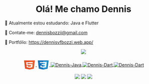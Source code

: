 <h1 width="100%" align="center">Olá! Me chamo Dennis</h1>

🥑 Atualmente estou estudando: Java e Flutter

🍊 Contate-me: dennisbozzii@gmail.com

🍎 Portfólio: https://dennisvfbozzi.web.app/

<div width="100%" align="center">
  <a href="https://github.com/DennisBozzi">
  <img height="150em" src="https://github-readme-stats.vercel.app/api/top-langs/?username=DennisBozzi&layout=compact&langs_count=7&theme=dark"/>
</div>

<div width="100%" align="center"><br>
  <img align="center" alt="Dennis-HTML" height="30" width="40" src="https://raw.githubusercontent.com/devicons/devicon/master/icons/html5/html5-original.svg">
  <img align="center" alt="Dennis-CSS" height="30" width="40" src="https://raw.githubusercontent.com/devicons/devicon/master/icons/css3/css3-original.svg">
<img  align="center" alt="Dennis-Java" height="30" width="40" src="https://cdn.jsdelivr.net/gh/devicons/devicon/icons/java/java-original.svg" />
<img align="center" alt="Dennis-Dart" height="30" width="40" src="https://cdn.jsdelivr.net/gh/devicons/devicon/icons/dart/dart-plain.svg" />
<img align="center" alt="Dennis-Dart" height="30" width="40" src="https://cdn.jsdelivr.net/gh/devicons/devicon/icons/mysql/mysql-original.svg" />
<p></p>
</div>

<div width="100%" align="center">
  <a href="https://instagram.com/dennisbozzi" target="_blank"><img src="https://img.shields.io/badge/-Instagram-%23E4405F?style=for-the-badge&logo=instagram&logoColor=white" target="_blank"></a>
 <a href="https://www.discordapp.com/users/355802139798274048" target="_blank"><img src="https://img.shields.io/badge/Discord-7289DA?style=for-the-badge&logo=discord&logoColor=white" target="_blank"></a> 
  <a href="https://www.linkedin.com/in/dennis-bozzi-985682234" target="_blank"><img src="https://img.shields.io/badge/-LinkedIn-%230077B5?style=for-the-badge&logo=linkedin&logoColor=white" target="_blank"></a>  
</div>
